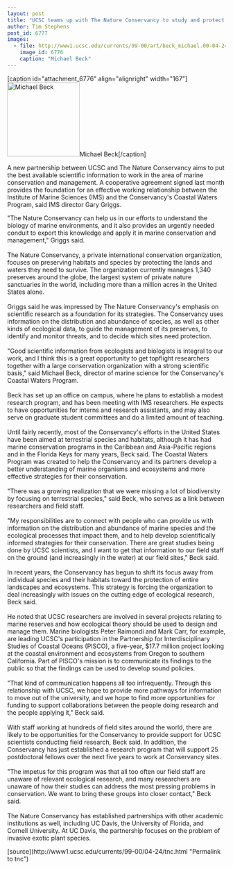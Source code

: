 ```yaml
---
layout: post
title: "UCSC teams up with The Nature Conservancy to study and protect coastal waters"
author: Tim Stephens
post_id: 6777
images:
  - file: http://www1.ucsc.edu/currents/99-00/art/beck_michael.00-04-24.167.jpg
    image_id: 6776
    caption: "Michael Beck"
---
```


[caption id="attachment_6776" align="alignright" width="167"]<a href="http://localhost/mysite/wp-content/uploads/2000/04/beck_michael.00-04-24.167.jpg"><img class="size-full wp-image-6776" src="http://localhost/mysite/wp-content/uploads/2000/04/beck_michael.00-04-24.167.jpg" alt="Michael Beck" width="167" height="171" /></a>Michael Beck[/caption]
<p>
  A new partnership between UCSC and The Nature Conservancy aims to put the best available scientific information to work in the area of marine conservation and management. A cooperative agreement signed last month provides the foundation for an effective working relationship between the Institute of Marine Sciences (IMS) and the Conservancy's Coastal Waters Program, said IMS director Gary Griggs.
</p>"The Nature Conservancy can help us in our efforts to understand the biology of marine environments, and it also provides an urgently needed conduit to export this knowledge and apply it in marine conservation and management," Griggs said.<br>
<br>
The Nature Conservancy, a private international conservation organization, focuses on preserving habitats and species by protecting the lands and waters they need to survive. The organization currently manages 1,340 preserves around the globe, the largest system of private nature sanctuaries in the world, including more than a million acres in the United States alone.<br>
<br>
Griggs said he was impressed by The Nature Conservancy's emphasis on scientific research as a foundation for its strategies. The Conservancy uses information on the distribution and abundance of species, as well as other kinds of ecological data, to guide the management of its preserves, to identify and monitor threats, and to decide which sites need protection.<br>
<br>
"Good scientific information from ecologists and biologists is integral to our work, and I think this is a great opportunity to get topflight researchers together with a large conservation organization with a strong scientific basis," said Michael Beck, director of marine science for the Conservancy's Coastal Waters Program.<br>
<br>
Beck has set up an office on campus, where he plans to establish a modest research program, and has been meeting with IMS researchers. He expects to have opportunities for interns and research assistants, and may also serve on graduate student committees and do a limited amount of teaching.<br>
<br>
Until fairly recently, most of the Conservancy's efforts in the United States have been aimed at terrestrial species and habitats, although it has had marine conservation programs in the Caribbean and Asia-Pacific regions and in the Florida Keys for many years, Beck said. The Coastal Waters Program was created to help the Conservancy and its partners develop a better understanding of marine organisms and ecosystems and more effective strategies for their conservation.<br>
<br>
"There was a growing realization that we were missing a lot of biodiversity by focusing on terrestrial species," said Beck, who serves as a link between researchers and field staff.<br>
<br>
"My responsibilities are to connect with people who can provide us with information on the distribution and abundance of marine species and the ecological processes that impact them, and to help develop scientifically informed strategies for their conservation. There are great studies being done by UCSC scientists, and I want to get that information to our field staff on the ground (and increasingly in the water) at our field sites," Beck said.<br>
<br>
In recent years, the Conservancy has begun to shift its focus away from individual species and their habitats toward the protection of entire landscapes and ecosystems. This strategy is forcing the organization to deal increasingly with issues on the cutting edge of ecological research, Beck said.<br>
<br>
He noted that UCSC researchers are involved in several projects relating to marine reserves and how ecological theory should be used to design and manage them. Marine biologists Peter Raimondi and Mark Carr, for example, are leading UCSC's participation in the Partnership for Interdisciplinary Studies of Coastal Oceans (PISCO), a five-year, $17.7 million project looking at the coastal environment and ecosystems from Oregon to southern California. Part of PISCO's mission is to communicate its findings to the public so that the findings can be used to develop sound policies.<br>
<br>
"That kind of communication happens all too infrequently. Through this relationship with UCSC, we hope to provide more pathways for information to move out of the university, and we hope to find more opportunities for funding to support collaborations between the people doing research and the people applying it," Beck said.<br>
<br>
With staff working at hundreds of field sites around the world, there are likely to be opportunities for the Conservancy to provide support for UCSC scientists conducting field research, Beck said. In addition, the Conservancy has just established a research program that will support 25 postdoctoral fellows over the next five years to work at Conservancy sites.<br>
<br>
"The impetus for this program was that all too often our field staff are unaware of relevant ecological research, and many researchers are unaware of how their studies can address the most pressing problems in conservation. We want to bring these groups into closer contact," Beck said.<br>
<br>
The Nature Conservancy has established partnerships with other academic institutions as well, including UC Davis, the University of Florida, and Cornell University. At UC Davis, the partnership focuses on the problem of invasive exotic plant species.
<p>

</p>
[source](http://www1.ucsc.edu/currents/99-00/04-24/tnc.html "Permalink to tnc")
